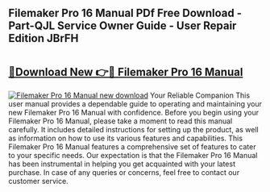 ## Filemaker Pro 16 Manual PDf Free Download - Part-QJL Service Owner Guide - User Repair Edition JBrFH

# <h2><a href="http://cf15225.oget.top/?id=Filemaker+Pro+16+Manual">🔗Download New 👉🔴 Filemaker Pro 16 Manual</a></h2>

[![Filemaker Pro 16 Manual new download](https://i.imgur.com/5g1atiW.png)](http://cf15225.oget.top/?id=Filemaker+Pro+16+Manual)
Your Reliable Companion This user manual provides a dependable guide to operating and maintaining your new Filemaker Pro 16 Manual with confidence. Before you begin using your Filemaker Pro 16 Manual, please take a moment to read this manual carefully. It includes detailed instructions for setting up the product, as well as information on how to use its various features and capabilities. This Filemaker Pro 16 Manual features a comprehensive set of features to cater to your specific needs. Our expectation is that the Filemaker Pro 16 Manual has been instrumental in helping you get acquainted with your latest purchase. In case of any queries or concerns, feel free to contact our customer service.
